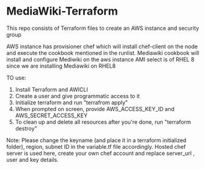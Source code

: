 # MediaWiki-Terraform

This repo consists of Terraform files to create an AWS instance and security group

AWS instance has provisioner chef which will install chef-client on the node and execute the cookbook mentioned in the runlist.
Mediawiki cookbook will install and configure Mediwiki on the aws instance
AMI select is of RHEL 8 since we are installing Mediawiki on RHEL8

TO use:
1. Install Terraform and AWICLI
2. Create a user and give programmatic access to it
3. Initialize terraform and run "terrafrom apply"
4. When prompted on screen, provide AWS_ACCESS_KEY_ID and AWS_SECRET_ACCESS_KEY
5. To clean up and delete all resources after you're done, run "terraform destroy"

Note: Please change the keyname (and place it in a terraform initialized folder), region, subnet ID in the variable.tf file accordingly.
Hosted chef server is used here, create your own chef account and replace server_url , user and key details.
